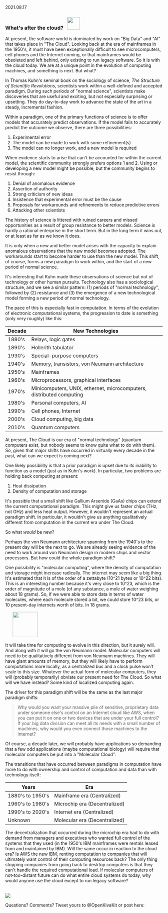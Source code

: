 2021.08.17

### What's after the cloud? &nbsp; <img src="https://state-of-the-art.org/graphics/chips/chips.svg" width="40" style="vertical-align:baseline"/>

At present, the software world is dominated by work on "Big Data" and "AI" that takes place in "The Cloud". Looking back at the era of mainframes in the 1950's, it must have been exceptionally difficult to see microcomputers, cell phones and the Internet coming, or that mainframes would be obsoleted and left behind, only existing to run legacy software. So it is with the cloud today. We are at a unique point in the evolution of computing machines, and something is next. But what?

In Thomas Kuhn's seminal book on the sociology of science, *The Structure of Scientific Revolutions*, scientists work within a well-defined and accepted paradigm. During such periods of "normal science", scientists make discoveries that are useful and exciting, but not especially surprising or upsetting. They do day-to-day work to advance the state of the art in a steady, incremental fashion. 

Within a paradigm, one of the primary functions of science is to offer models that accurately predict observations. If the model fails to accurately predict the outcome we observe, there are three possibilities:

1. Experimental error
2. The model can be made to work with some refinement(s)
3. The model can no longer work, and a new model is required

When evidence starts to arise that can't be accounted for within the current model, the scientific community strongly prefers options 1 and 2. Using or developing a new model might be possible, but the community begins to resist through: 

1. Denial of anomalous evidence
2. Assertion of authority
3. Strong criticism of new ideas
4. Insistence that experimental error must be the cause
5. Proposals for workarounds and refinements to reduce predictive errors
6. Attacking other scientists

The history of science is littered with ruined careers and missed opportunities as a result of group resistance to better models. Science is hardly a rational enterprise in the short term. But in the long term it wins out, or at least as far as we know it does.

It is only when a new and better model arises with the capacity to explain anomalous observations that the new model becomes adopted. The workarounds start to become harder to use than the new model. This shift, of course, forms a new paradigm to work within, and the start of a new period of normal science.

It's interesting that Kuhn made these observations of science but not of technology or other human pursuits. Technology also has a sociological structure, and we see a similar pattern: (1) periods of "normal technology", followed by (2) resistance and (3) the emergence of a new technological model forming a new period of normal technology.

The pace of this is especially fast in computation. In terms of the evolution of electronic computational systems, the progression to date is something (only very roughly) like this:

| Decade | New Technologies                                                     |
|--------|----------------------------------------------------------------------|
| 1880's | Relays, logic gates                                                  |
| 1890's | Hollerith tabulator                                                  |
| 1930's | Special-purpose computers                                            |
| 1940's | Memory, transistors, von Neumann architecture                        |
| 1950's | Mainframes                                                           |
| 1960's | Microprocessors, graphical interfaces                                |
| 1970's | Minicomputers, UNIX, ethernet, microcomputers, distributed computing |
| 1980's | Personal computers, AI                                               |
| 1990's | Cell phones, Internet                                                |
| 2000's | Cloud computing, big data                                            |
| 2010's | Quantum computers                                                    |

At present, The Cloud is our era of "normal technology" (quantum computers exist, but nobody seems to know quite what to do with them). So, given that major shifts have occurred in virtually every decade in the past, what can we expect is coming next?

One likely possibility is that a prior paradigm is upset due to its inability to function as a model (just as in Kuhn's work). In particular, two problems are holding back computing at present:

1. Heat dissipation
2. Density of computation and storage

It's possible that a small shift like Gallium Arsenide (GaAs) chips can extend the current computational paradigm. This might give us faster chips (THz, not GHz) and less heat output. However, it wouldn't represent an actual paradigm shift. In particular, it wouldn't give us anything qualitatively different from computation in the current era under The Cloud. 

So what *would* be new?

Perhaps the von Neumann architecture spanning from the 1940's to the present day will be the next to go. We are already seeing evidence of the need to work around von Neumann design in modern chips and vector processors. But how could the whole paradigm shift?

One possibility is "molecular computing", where the density of computation and storage might increase radically. The internet may seem like a big thing. It's estimated that it is of the order of a zettabyte (10^21 bytes or 10^22 bits). This is an interesting number because it's very close to 10^23, which is the order of magnitude of a mole (of any substance, a mole of water weighing about 18 grams). So, if we were able to store data in terms of water molecules, where each molecule stored a bit, we could store 10^23 bits, or 10 present-day internets worth of bits. In 18 grams.

&nbsp;&nbsp;&nbsp;&nbsp;&nbsp; <img src="https://state-of-the-art.org/graphics/nucleus/nucleus.svg" width="80"/>

It will take time for computing to evolve in this direction, but it surely will. And along with it will go the von Neumann model. Molecular computers will need to be qualitatively different from von Neumann machines. They will have giant amounts of memory, but they will likely have to perform computations more locally, as a centralized bus and a clock pulse won't scale to this size. Whatever the actual form of molecular computers, they will (probably temporarily) obviate our present need for The Cloud. So what will we have instead? Some kind of localized computing again.

The driver for this paradigm shift will be the same as the last major paradigm shifts: 

> Why would you want your massive pile of sensitive, proprietary data under someone else's control on an Internet cloud like AWS, when you can put it on one or two devices that are under your full control? If your big data division can meet all its needs with a small number of machines, why would you even connect those machines to the internet?

Of course, a decade later, we will probably have applications so demanding that a few odd applications (maybe computational biology) will require that molecular computers be put into a "Molecular Cloud". 

The transitions that have occurred between paradigms in computation have more to do with ownership and control of computation and data than with technology itself:

| Years            | Era                           |
|------------------|-------------------------------|
| 1880's to 1950's | Mainframe era (Centralized)   |
| 1960's to 1980's | Microchip era (Decentralized) |
| 1990's to 2020's | Internet era (Centralized)    |
| Unknown          | Molecular era (Decentralized) |

The decentralization that occurred during the microchip era had to do with demand from managers and executives who wanted full control of the systems that they used (in the 1950's IBM mainframes were rentals leased from and maintained by IBM). Will the same occur in reaction to the cloud era? Is AWS the new IBM, renting computation to companies that will ultimately want control of their computing resources back? The only thing stopping companies from going back to desktop computers is that they can't handle the required computational load. If molecular computers of not-too-distant future can do what entire cloud systems do today, why would anyone use the cloud except to run legacy software?

<br/>

<img src="https://telenav.github.io/telenav-assets/images/separators/horizontal-line-512.png" srcset="https://telenav.github.io/telenav-assets/images/separators/horizontal-line-512-2x.png 2x" />

Questions? Comments? Tweet yours to @OpenKivaKit or post here:

<script
  async
  src="https://utteranc.es/client.js"
  repo="jonathanlocke/jonathanlocke.github.io"
  issue-term="cloud"
  theme="github-dark"
  crossorigin="anonymous"
></script>
